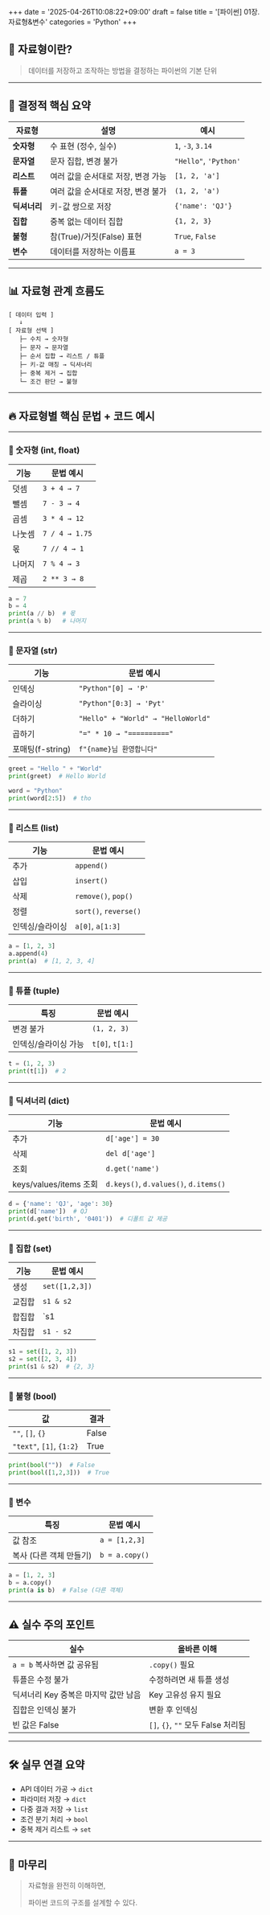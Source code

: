 +++
date = '2025-04-26T10:08:22+09:00'
draft = false
title = '[파이썬] 01장. 자료형&변수'
categories = 'Python'
+++

## 📌 자료형이란?

> 데이터를 저장하고 조작하는 방법을 결정하는 파이썬의 기본 단위
> 

---

## 🧠 결정적 핵심 요약

| 자료형 | 설명 | 예시 |
| --- | --- | --- |
| **숫자형** | 수 표현 (정수, 실수) | `1`, `-3`, `3.14` |
| **문자열** | 문자 집합, 변경 불가 | `"Hello"`, `'Python'` |
| **리스트** | 여러 값을 순서대로 저장, 변경 가능 | `[1, 2, 'a']` |
| **튜플** | 여러 값을 순서대로 저장, 변경 불가 | `(1, 2, 'a')` |
| **딕셔너리** | 키-값 쌍으로 저장 | `{'name': 'QJ'}` |
| **집합** | 중복 없는 데이터 집합 | `{1, 2, 3}` |
| **불형** | 참(True)/거짓(False) 표현 | `True`, `False` |
| **변수** | 데이터를 저장하는 이름표 | `a = 3` |

---

## 📊 자료형 관계 흐름도

```
[ 데이터 입력 ]
   ↓
[ 자료형 선택 ]
   ├─ 수치 → 숫자형
   ├─ 문자 → 문자열
   ├─ 순서 집합 → 리스트 / 튜플
   ├─ 키-값 매칭 → 딕셔너리
   ├─ 중복 제거 → 집합
   └─ 조건 판단 → 불형

```

---

## 🔥 자료형별 핵심 문법 + 코드 예시

---

### 🧩 숫자형 (int, float)

| 기능 | 문법 예시 |
| --- | --- |
| 덧셈 | `3 + 4 → 7` |
| 뺄셈 | `7 - 3 → 4` |
| 곱셈 | `3 * 4 → 12` |
| 나눗셈 | `7 / 4 → 1.75` |
| 몫 | `7 // 4 → 1` |
| 나머지 | `7 % 4 → 3` |
| 제곱 | `2 ** 3 → 8` |

```python
a = 7
b = 4
print(a // b)  # 몫
print(a % b)   # 나머지

```

---

### 🧩 문자열 (str)

| 기능 | 문법 예시 |
| --- | --- |
| 인덱싱 | `"Python"[0] → 'P'` |
| 슬라이싱 | `"Python"[0:3] → 'Pyt'` |
| 더하기 | `"Hello" + "World" → "HelloWorld"` |
| 곱하기 | `"=" * 10 → "=========="` |
| 포매팅(f-string) | `f"{name}님 환영합니다"` |

```python
greet = "Hello " + "World"
print(greet)  # Hello World

word = "Python"
print(word[2:5])  # tho

```

---

### 🧩 리스트 (list)

| 기능 | 문법 예시 |
| --- | --- |
| 추가 | `append()` |
| 삽입 | `insert()` |
| 삭제 | `remove()`, `pop()` |
| 정렬 | `sort()`, `reverse()` |
| 인덱싱/슬라이싱 | `a[0]`, `a[1:3]` |

```python
a = [1, 2, 3]
a.append(4)
print(a)  # [1, 2, 3, 4]

```

---

### 🧩 튜플 (tuple)

| 특징 | 문법 예시 |
| --- | --- |
| 변경 불가 | `(1, 2, 3)` |
| 인덱싱/슬라이싱 가능 | `t[0]`, `t[1:]` |

```python
t = (1, 2, 3)
print(t[1])  # 2

```

---

### 🧩 딕셔너리 (dict)

| 기능 | 문법 예시 |
| --- | --- |
| 추가 | `d['age'] = 30` |
| 삭제 | `del d['age']` |
| 조회 | `d.get('name')` |
| keys/values/items 조회 | `d.keys()`, `d.values()`, `d.items()` |

```python
d = {'name': 'QJ', 'age': 30}
print(d['name'])  # QJ
print(d.get('birth', '0401'))  # 디폴트 값 제공

```

---

### 🧩 집합 (set)

| 기능 | 문법 예시 |
| --- | --- |
| 생성 | `set([1,2,3])` |
| 교집합 | `s1 & s2` |
| 합집합 | `s1 |
| 차집합 | `s1 - s2` |

```python
s1 = set([1, 2, 3])
s2 = set([2, 3, 4])
print(s1 & s2)  # {2, 3}

```

---

### 🧩 불형 (bool)

| 값 | 결과 |
| --- | --- |
| `""`, `[]`, `{}` | False |
| `"text"`, `[1]`, `{1:2}` | True |

```python
print(bool(""))  # False
print(bool([1,2,3]))  # True

```

---

### 🧩 변수

| 특징 | 문법 예시 |
| --- | --- |
| 값 참조 | `a = [1,2,3]` |
| 복사 (다른 객체 만들기) | `b = a.copy()` |

```python
a = [1, 2, 3]
b = a.copy()
print(a is b)  # False (다른 객체)

```

---

## ⚠️ 실수 주의 포인트

| 실수 | 올바른 이해 |
| --- | --- |
| `a = b` 복사하면 값 공유됨 | `.copy()` 필요 |
| 튜플은 수정 불가 | 수정하려면 새 튜플 생성 |
| 딕셔너리 Key 중복은 마지막 값만 남음 | Key 고유성 유지 필요 |
| 집합은 인덱싱 불가 | 변환 후 인덱싱 |
| 빈 값은 False | `[]`, `{}`, `""` 모두 False 처리됨 |

---

## 🛠️ 실무 연결 요약

- API 데이터 가공 → `dict`
- 파라미터 저장 → `dict`
- 다중 결과 저장 → `list`
- 조건 분기 처리 → `bool`
- 중복 제거 리스트 → `set`

---

## 🏁 마무리

> 자료형을 완전히 이해하면,
> 
> 
> 파이썬 코드의 구조를 설계할 수 있다.
>
